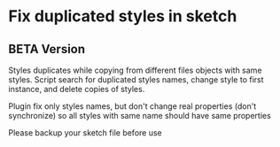 # Fix duplicated styles in sketch

## BETA Version

Styles duplicates while copying from different files objects with same styles. Script search for duplicated styles names, change style to first instance, and delete copies of styles. 

Plugin fix only styles names, but don't change real properties (don't synchronize) so all styles with same name should have same properties

Please backup your sketch file before use